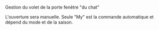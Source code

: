 Gestion du volet de la porte fenêtre "du chat"

L'ouverture sera manuelle.
Seule "My" est la commande automatique et dépend du mode et de la saison.

